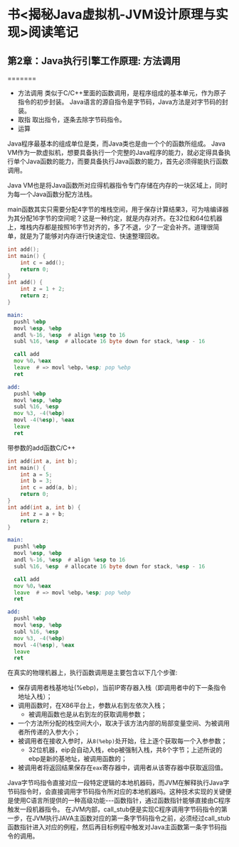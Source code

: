 # 书<揭秘Java虚拟机-JVM设计原理与实现>阅读笔记

## 第2章：Java执行引擎工作原理: 方法调用
=======
* 方法调用
类似于C/C++里面的函数调用，是程序组成的基本单元，作为原子指令的初步封装。
Java语言的源自指令是字节码，Java方法是对字节码的封装。
* 取指
取出指令，逐条去除字节码指令。
* 运算

Java程序最基本的组成单位是类，而Java类也是由一个个的函数所组成。
Java VM作为一款虚拟机，想要具备执行一个完整的Java程序的能力，就必定得具备执行单个Java函数的能力，而要具备执行Java函数的能力，首先必须得能执行函数调用。

Java VM也是将Java函数所对应得机器指令专门存储在内存的一块区域上，同时为每一个Java函数分配方法栈。

main函数其实只需要分配4字节的堆栈空间，用于保存计算结果3，可为啥编译器为其分配16字节的空间呢？这是一种约定，就是内存对齐。在32位和64位机器上，堆栈内存都是按照16字节对齐的，多了不退，少了一定会补齐。道理很简单，就是为了能够对内存进行快速定位、快速整理回收。
```c++
int add();
int main() {
    int c = add();
    return 0;
}
int add() {
    int z = 1 + 2;
    return z;
}
```
```asm
main:
  pushl %ebp
  movl %esp, %ebp
  andl %-16, %esp  # align %esp to 16
  subl %16, %esp  # allocate 16 byte down for stack, %esp - 16

  call add
  mov %0，%eax
  leave  # => movl %ebp，%esp; pop %ebp
  ret

add:
  pushl %ebp
  movl %esp, %ebp
  subl %16, %esp
  mov %3, -4(%ebp)
  movl -4(%esp), %eax
  leave
  ret
```

带参数的add函数C/C++
```c++
int add(int a, int b);
int main() {
    int a = 5;
    int b = 3;
    int c = add(a, b);
    return 0;
}
int add(int a, int b) {
    int z = a + b;
    return z;
}
```
```asm
main:
  pushl %ebp
  movl %esp, %ebp
  andl %-16, %esp  # align %esp to 16
  subl %16, %esp  # allocate 16 byte down for stack, %esp - 16

  call add
  mov %0，%eax
  leave  # => movl %ebp，%esp; pop %ebp
  ret

add:
  pushl %ebp
  movl %esp, %ebp
  subl %16, %esp
  mov %3, -4(%ebp)
  movl -4(%esp), %eax
  leave
  ret
```

在真实的物理机器上，执行函数调用是主要包含以下几个步骤:
- 保存调用者栈基地址(%ebp)，当前IP寄存器入栈（即调用者中的下一条指令地址入栈）；
- 调用函数时，在X86平台上，参数从右到左依次入栈；
  - 被调用函数也是从右到左的获取调用参数；
- 一个方法所分配的栈空间大小，取决于该方法内部的局部变量空间、为被调用者所传递的入参大小；
- 被调用者在接收入参时，从`8(%ebp)`处开始，往上逐个获取每一个入参参数；
  - 32位机器，eip会自动入栈，ebp被强制入栈，共8个字节；上述所说的ebp是新的基地址，被调用函数的；
- 被调用者将返回结果保存在`eax`寄存器中，调用者从该寄存器中获取返回值。

Java字节吗指令直接对应一段特定逻辑的本地机器码，而JVM在解释执行Java字节码指令时，会直接调用字节码指令所对应的本地机器吗。这种技术实现的关键便是使用C语言所提供的一种高级功能---函数指针，通过函数指针能够直接由C程序触发一段机器指令。
在JVM内部，call_stub便是实现C程序调用字节码指令的第一步，在JVM执行JAVA主函数对应的第一条字节码指令之前，必须经过call_stub函数指针进入对应的例程，然后再目标例程中触发对Java主函数第一条字节码指令的调用。
